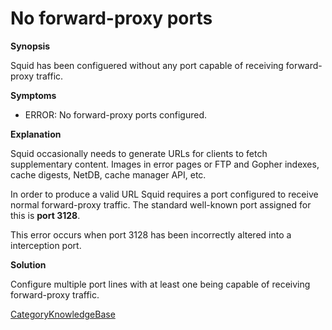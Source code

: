 # No forward-proxy ports

**Synopsis**

Squid has been configuered without any port capable of receiving
forward-proxy traffic.

**Symptoms**

  - ERROR: No forward-proxy ports configured.

**Explanation**

Squid occasionally needs to generate URLs for clients to fetch
supplementary content. Images in error pages or FTP and Gopher indexes,
cache digests, NetDB, cache manager API, etc.

In order to produce a valid URL Squid requires a port configured to
receive normal forward-proxy traffic. The standard well-known port
assigned for this is **port 3128**.

This error occurs when port 3128 has been incorrectly altered into a
interception port.

**Solution**

Configure multiple port lines with at least one being capable of
receiving forward-proxy traffic.

[CategoryKnowledgeBase](https://wiki.squid-cache.org/KnowledgeBase/NoForwardProxyPorts/CategoryKnowledgeBase#)
